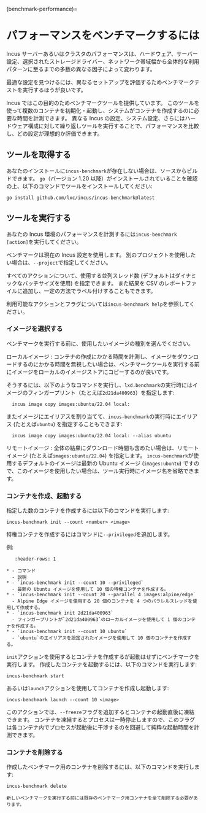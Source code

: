(benchmark-performance)=
# パフォーマンスをベンチマークするには

Incus サーバーあるいはクラスタのパフォーマンスは、ハードウェア、サーバー設定、選択されたストレージドライバー、ネットワーク帯域幅から全体的な利用パターンに至るまでの多数の異なる因子によって変わります。

最適な設定を見つけるには、異なるセットアップを評価するためベンチマークテストを実行するほうが良いです。

Incus ではこの目的のためベンチマークツールを提供しています。
このツールを使って複数のコンテナを初期化・起動し、システムがコンテナを作成するのに必要な時間を計測できます。
異なる Incus の設定、システム設定、さらにはハードウェア構成に対して繰り返しツールを実行することで、パフォーマンスを比較し、どの設定が理想的か評価できます。

## ツールを取得する

あなたのインストールに`incus-benchmark`が存在しない場合は、ソースからビルドできます。
`go`（バージョン 1.20 以降）がインストールされていることを確認の上、以下のコマンドでツールをインストールしてください:

    go install github.com/lxc/incus/incus-benchmark@latest

## ツールを実行する

あなたの Incus 環境のパフォーマンスを計測するには`incus-benchmark [action]`を実行してください。

ベンチマークは現在の Incus 設定を使用します。
別のプロジェクトを使用したい場合は、`--project`で指定してください。

すべてのアクションについて、使用する並列スレッド数 (デフォルトはダイナミックなバッチサイズを使用) を指定できます。
また結果を CSV のレポートファイルに追加し、一定の方法でラベル付けすることもできます。

利用可能なアクションとフラグについては`incus-benchmark help`を参照してください。

### イメージを選択する

ベンチマークを実行する前に、使用したいイメージの種別を選んでください。

ローカルイメージ
: コンテナの作成にかかる時間を計測し、イメージをダウンロードするのにかかる時間を無視したい場合は、ベンチマークツールを実行する前にイメージをローカルのイメージストアにコピーするのが良いです。 

  そうするには、以下のようなコマンドを実行し、`lxd.benchmark`の実行時にはイメージのフィンガープリント（たとえば`2d21da400963`）を指定します:

      incus image copy images:ubuntu/22.04 local:

  またイメージにエイリアスを割り当てて、`incus-benchmark`の実行時にエイリアス (たとえば`ubuntu`) を指定することもできます:

      incus image copy images:ubuntu/22.04 local: --alias ubuntu

リモートイメージ
: 全体の結果にダウンロード時間も含めたい場合は、リモートイメージ (たとえば`images:ubuntu/22.04`) を指定します。
`incus-benchmark`が使用するデフォルトのイメージは最新の Ubuntu イメージ (`images:ubuntu`) ですので、このイメージを使用したい場合は、ツール実行時にイメージ名を省略できます。

### コンテナを作成、起動する

指定した数のコンテナを作成するには以下のコマンドを実行します:

    incus-benchmark init --count <number> <image>

特権コンテナを作成するにはコマンドに`--privileged`を追加します。

例:

```{list-table}
   :header-rows: 1

* - コマンド
  - 説明
* - `incus-benchmark init --count 10 --privileged`
  - 最新の Ubuntu イメージを使用して 10 個の特権コンテナを作成する。
* - `incus-benchmark init --count 20 --parallel 4 images:alpine/edge`
  - Alpine Edge イメージを使用する 20 個のコンテナを 4 つのパラレルスレッドを使用して作成する。
* - `incus-benchmark init 2d21da400963`
  - フィンガープリントが`2d21da400963`のローカルイメージを使用して 1 個のコンテナを作成する。
* - `incus-benchmark init --count 10 ubuntu`
  - `ubuntu`のエイリアスを設定されたイメージを使用して 10 個のコンテナを作成する。

```

`init`アクションを使用するとコンテナを作成するが起動はせずにベンチマークを実行します。
作成したコンテナを起動するには、以下のコマンドを実行します:

    incus-benchmark start

あるいは`launch`アクションを使用してコンテナを作成し起動します:

    incus-benchmark launch --count 10 <image>

このアクションでは、`--freeze`フラグを追加するとコンテナの起動直後に凍結できます。
コンテナを凍結するとプロセスは一時停止しますので、このフラグは各コンテナ内でプロセスが起動後に干渉するのを回避して純粋な起動時間を計測できます。

### コンテナを削除する

作成したベンチマーク用のコンテナを削除するには、以下のコマンドを実行します:

    incus-benchmark delete

```{note}
新しいベンチマークを実行する前には既存のベンチマーク用コンテナを全て削除する必要があります。
```
